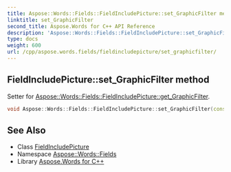 ```yaml
---
title: Aspose::Words::Fields::FieldIncludePicture::set_GraphicFilter method
linktitle: set_GraphicFilter
second_title: Aspose.Words for C++ API Reference
description: 'Aspose::Words::Fields::FieldIncludePicture::set_GraphicFilter method. Setter for Aspose::Words::Fields::FieldIncludePicture::get_GraphicFilter in C++.'
type: docs
weight: 600
url: /cpp/aspose.words.fields/fieldincludepicture/set_graphicfilter/
---
```

## FieldIncludePicture::set_GraphicFilter method


Setter for [Aspose::Words::Fields::FieldIncludePicture::get_GraphicFilter](../get_graphicfilter/).

```cpp
void Aspose::Words::Fields::FieldIncludePicture::set_GraphicFilter(const System::String &value)
```

## See Also

* Class [FieldIncludePicture](../)
* Namespace [Aspose::Words::Fields](../../)
* Library [Aspose.Words for C++](../../../)
